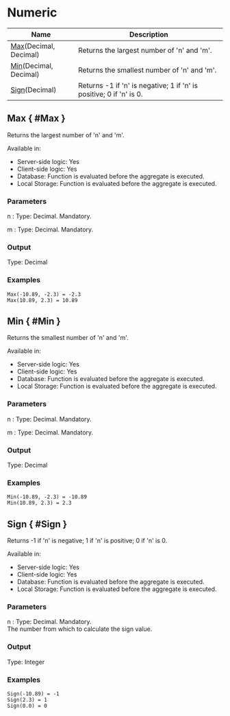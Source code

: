 ---
---

# Numeric

<table markdown="1">
<thead>
<tr>
<th>Name</th>
<th>Description</th>
</tr>
</thead>
<tbody>
<tr>
<td><a href="#Max">Max</a>(&#8203;Decimal, Decimal)</td>
<td>Returns the largest number of 'n' and 'm'.</td>
</tr>
<tr>
<td><a href="#Min">Min</a>(&#8203;Decimal, Decimal)</td>
<td>Returns the smallest number of 'n' and 'm'.</td>
</tr>
<tr>
<td><a href="#Sign">Sign</a>(&#8203;Decimal)</td>
<td>Returns -1 if 'n' is negative; 1 if 'n' is positive; 0 if 'n' is 0.</td>
</tr>
</tbody>
</table>

## Max { #Max }

Returns the largest number of 'n' and 'm'.  

Available in:  

  * Server-side logic: Yes
  * Client-side logic: Yes
  * Database: Function is evaluated before the aggregate is executed.
  * Local Storage: Function is evaluated before the aggregate is executed.

### Parameters

n
:    Type: Decimal. Mandatory.  


m
:    Type: Decimal. Mandatory.  


### Output

Type: Decimal  

### Examples

```
Max(-10.89, -2.3) = -2.3
Max(10.89, 2.3) = 10.89
```

## Min { #Min }

Returns the smallest number of 'n' and 'm'.  

Available in:  

  * Server-side logic: Yes
  * Client-side logic: Yes
  * Database: Function is evaluated before the aggregate is executed.
  * Local Storage: Function is evaluated before the aggregate is executed.

### Parameters

n
:    Type: Decimal. Mandatory.  


m
:    Type: Decimal. Mandatory.  


### Output

Type: Decimal  

### Examples

```
Min(-10.89, -2.3) = -10.89
Min(10.89, 2.3) = 2.3
```

## Sign { #Sign }

Returns -1 if 'n' is negative; 1 if 'n' is positive; 0 if 'n' is 0.  

Available in:  

  * Server-side logic: Yes
  * Client-side logic: Yes
  * Database: Function is evaluated before the aggregate is executed.
  * Local Storage: Function is evaluated before the aggregate is executed.

### Parameters

n
:    Type: Decimal. Mandatory.  
The number from which to calculate the sign value.

### Output

Type: Integer  

### Examples

```
Sign(-10.89) = -1
Sign(2.3) = 1
Sign(0.0) = 0
```


